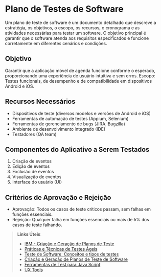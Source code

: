 # Plano de Testes de Software
Um plano de teste de software é um documento detalhado que descreve a estratégia, os objetivos, o escopo, os recursos, o cronograma e as atividades necessárias para testar um software. O objetivo principal é garantir que o software atenda aos requisitos especificados e funcione corretamente em diferentes cenários e condições.

## Objetivo 
Garantir que a aplicação móvel de agenda funcione conforme o esperado, proporcionando uma experiência de usuário intuitiva e sem erros.
Escopo: Testes funcionais, de desempenho e de compatibilidade em dispositivos Android e iOS.

## Recursos Necessários
- Dispositivos de teste (diversos modelos e versões de Android e iOS)
- Ferramentas de automação de testes (Appium, Selenium)
- Ferramentas de gerenciamento de bugs (JIRA, Bugzilla)
- Ambiente de desenvolvimento integrado (IDE)
- Testadores (QA team)

## Componentes do Aplicativo a Serem Testados
1. Criação de eventos
2. Edição de eventos
3. Exclusão de eventos
4. Visualização de eventos
5. Interface do usuário (UI)

## Critérios de Aprovação e Rejeição
- Aprovação: Todos os casos de teste críticos passam, sem falhas em funções essenciais.
- Rejeição: Qualquer falha em funções essenciais ou mais de 5% dos casos de teste falhando.




 
> **Links Úteis**:
> - [IBM - Criação e Geração de Planos de Teste](https://www.ibm.com/developerworks/br/local/rational/criacao_geracao_planos_testes_software/index.html)
> - [Práticas e Técnicas de Testes Ágeis](http://assiste.serpro.gov.br/serproagil/Apresenta/slides.pdf)
> -  [Teste de Software: Conceitos e tipos de testes](https://blog.onedaytesting.com.br/teste-de-software/)
> - [Criação e Geração de Planos de Teste de Software](https://www.ibm.com/developerworks/br/local/rational/criacao_geracao_planos_testes_software/index.html)
> - [Ferramentas de Test para Java Script](https://geekflare.com/javascript-unit-testing/)
> - [UX Tools](https://uxdesign.cc/ux-user-research-and-user-testing-tools-2d339d379dc7)
